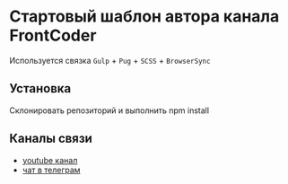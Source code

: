 # Стартовый шаблон автора канала FrontCoder

Используется связка `Gulp` + `Pug` + `SCSS` + `BrowserSync`

## Установка

Склонировать репозиторий и выполнить npm install

## Каналы связи

- [youtube канал](https://www.youtube.com/c/frontcoder)
- [чат в телеграм](https://t.me/frontcoder)
